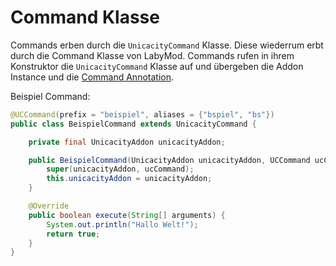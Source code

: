 # Command Klasse

Commands erben durch die `UnicacityCommand` Klasse. Diese wiederrum erbt durch die Command Klasse von LabyMod.
Commands rufen in ihrem Konstruktor die `UnicacityCommand` Klasse auf und übergeben die Addon Instance und die
[Command Annotation](command-annotation.md).

Beispiel Command:
```java linenums="1"
@UCCommand(prefix = "beispiel", aliases = {"bspiel", "bs"})
public class BeispielCommand extends UnicacityCommand {

    private final UnicacityAddon unicacityAddon;

    public BeispielCommand(UnicacityAddon unicacityAddon, UCCommand ucCommand) {
        super(unicacityAddon, ucCommand);
        this.unicacityAddon = unicacityAddon;
    }

    @Override
    public boolean execute(String[] arguments) {
        System.out.println("Hallo Welt!");
        return true;
    }
}
```